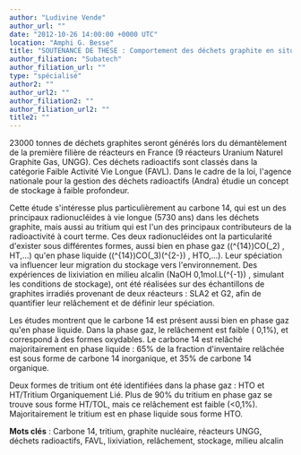 ```yaml
---
author: "Ludivine Vende"
author_url: ""
date: "2012-10-26 14:00:00 +0000 UTC"
location: "Amphi G. Besse"
title: "SOUTENANCE DE THESE : Comportement des déchets graphite en situation de stockage :  relâchement et répartition des espèces organiques et inorganiques du  carbone 14 et du tritium en milieu alcalin."
author_filiation: "Subatech"
author_filiation_url: ""
type: "spécialisé"
author2: ""
author_url2: ""
author_filiation2: ""
author_filiation_url2: ""
title2: ""
---
```

23000 tonnes de déchets graphites seront générés lors du démantèlement de la première filière de réacteurs en France (9 réacteurs Uranium Naturel Graphite Gas, UNGG). Ces déchets radioactifs sont classés dans la catégorie Faible Activité Vie Longue (FAVL). Dans le cadre de la loi, l'agence nationale pour la gestion des déchets radioactifs (Andra) étudie un concept de stockage à faible profondeur.

Cette étude s'intéresse plus particulièrement au carbone 14, qui est un des principaux radionucléides à vie longue (5730 ans) dans les déchets graphite, mais aussi au tritium qui est l'un des principaux contributeurs de la radioactivité à court terme. Ces deux radionucléides ont la particularité d'exister sous différentes formes, aussi bien en phase gaz (\(^{14}\)CO\(_2\) , HT,...) qu'en phase liquide (\(^{14}\)CO\(_3\)\(^{2-}\) , HTO,...). Leur spéciation va influencer leur migration du stockage vers l'environnement. Des expériences de lixiviation en milieu alcalin (NaOH 0,1mol.L\(^{-1}\) , simulant les conditions de stockage), ont été réalisées sur des échantillons de graphites irradiés provenant de deux réacteurs : SLA2 et G2, afin de quantifier leur relâchement et de définir leur spéciation.

Les études montrent que le carbone 14 est présent aussi bien en phase gaz qu'en phase liquide. Dans la phase gaz, le relâchement est faible ( 0,1%), et correspond à des formes oxydables. Le carbone 14 est relâché majoritairement en phase liquide : 65% de la fraction d'inventaire relâchée est sous forme de carbone 14 inorganique, et 35% de carbone 14 organique.

Deux formes de tritium ont été identifiées dans la phase gaz : HTO et HT/Tritium Organiquement Lié. Plus de 90% du tritium en phase gaz se trouve sous forme HT/TOL, mais ce relâchement est faible (&lt;0,1%). Majoritairement le tritium est en phase liquide sous forme HTO.

**Mots clés** : Carbone 14, tritium, graphite nucléaire, réacteurs UNGG, déchets radioactifs, FAVL, lixiviation, relâchement, stockage, milieu alcalin
